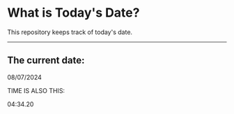 # What is Today's Date?
This repository keeps track of today's date.
* * *
 
## The current date:  
 08/07/2024 
  
  
 TIME IS ALSO THIS: 
  
 04:34.20 
  
  
